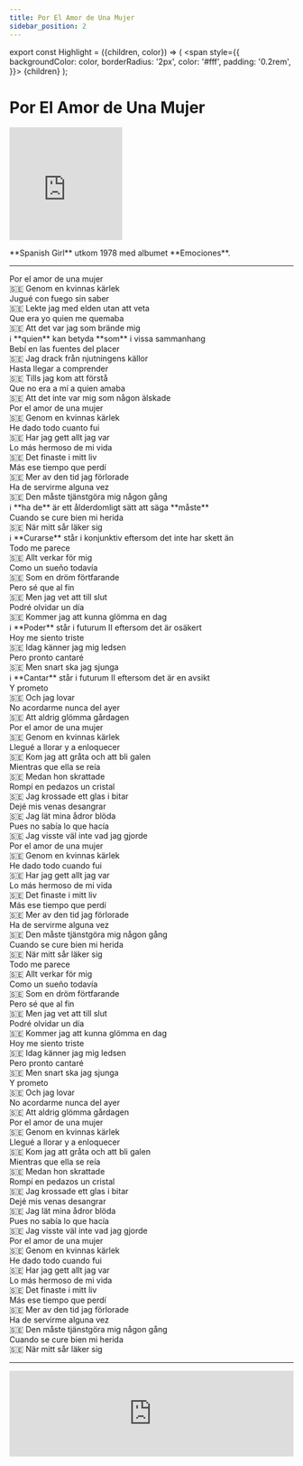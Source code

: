 ```yaml
---
title: Por El Amor de Una Mujer
sidebar_position: 2
---
```


export const Highlight = ({children, color}) => (
  <span
    style={{
      backgroundColor: color,
      borderRadius: '2px',
      color: '#fff',
      padding: '0.2rem',
    }}>
    {children}
  </span>
);

# <Highlight color="#0b00d1">Por El Amor de Una Mujer</Highlight>

<div class="text-and-image-container">
  <div class="iframe">
<iframe width="200" height="200" src="https://www.youtube.com/embed/yAnc_40ZuUc" title="Por El Amor De Una Mujer" frameborder="0" allow="accelerometer; autoplay; clipboard-write; encrypted-media; gyroscope; picture-in-picture; web-share" referrerpolicy="strict-origin-when-cross-origin" allowfullscreen></iframe>
  </div>
  <div class="text">
    <p>**Spanish Girl** utkom 1978 med albumet **Emociones**.</p>
  </div>
</div>

---

<div class="lyrics-container">
  <div class="lyrics-line">Por el amor de una mujer</div>
  <div class="translation-line">🇸🇪 Genom en kvinnas kärlek</div>
</div>
<div class="lyrics-container">
  <div class="lyrics-line">Jugué con fuego sin saber</div>
  <div class="translation-line">🇸🇪 Lekte jag med elden utan att veta</div>
</div>
<div class="lyrics-container">
  <div class="lyrics-line">Que era yo quien me quemaba</div>
  <div class="translation-line">🇸🇪 Att det var jag som brände mig</div>
  <div class="translation-line">ℹ️ **quien** kan betyda **som** i vissa sammanhang</div>
</div> 
<div class="lyrics-container">
  <div class="lyrics-line">Bebí en las fuentes del placer</div>
  <div class="translation-line">🇸🇪 Jag drack från njutningens källor</div>
</div>
<div class="lyrics-container">
  <div class="lyrics-line">Hasta llegar a comprender</div>
  <div class="translation-line">🇸🇪 Tills jag kom att förstå</div>
</div>
<div class="lyrics-container">
  <div class="lyrics-line">Que no era a mí a quien amaba</div>
  <div class="translation-line">🇸🇪 Att det inte var mig som någon älskade</div>
</div>
<div class="lyrics-container">
  <div class="lyrics-line">Por el amor de una mujer</div>
  <div class="translation-line">🇸🇪 Genom en kvinnas kärlek</div>
</div>
<div class="lyrics-container">
  <div class="lyrics-line">He dado todo cuanto fui</div>
  <div class="translation-line">🇸🇪 Har jag gett allt jag var</div>
</div>
<div class="lyrics-container">
  <div class="lyrics-line">Lo más hermoso de mi vida</div>
  <div class="translation-line">🇸🇪 Det finaste i mitt liv</div>
</div>
<div class="lyrics-container">
  <div class="lyrics-line">Más ese tiempo que perdí</div>
  <div class="translation-line">🇸🇪 Mer av den tid jag förlorade</div>
</div>
<div class="lyrics-container">
  <div class="lyrics-line">Ha de servirme alguna vez</div>
  <div class="translation-line">🇸🇪 Den måste tjänstgöra mig någon gång</div>
  <div class="translation-line">ℹ️ **ha de** är ett ålderdomligt sätt att säga **måste**</div>
</div>
<div class="lyrics-container">
  <div class="lyrics-line">Cuando se cure bien mi herida</div>
  <div class="translation-line">🇸🇪 När mitt sår läker sig</div>
  <div class="translation-line">ℹ️ **Curarse** står i konjunktiv eftersom det inte har skett än</div>
</div>
<div class="lyrics-container">
  <div class="lyrics-line">Todo me parece</div>
  <div class="translation-line">🇸🇪 Allt verkar för mig</div>
</div>
<div class="lyrics-container">
  <div class="lyrics-line">Como un sueño todavía</div>
  <div class="translation-line">🇸🇪 Som en dröm förtfarande</div>
</div>
<div class="lyrics-container">
  <div class="lyrics-line">Pero sé que al fin</div>
  <div class="translation-line">🇸🇪 Men jag vet att till slut</div>
</div>
<div class="lyrics-container">
  <div class="lyrics-line">Podré olvidar un día</div>
  <div class="translation-line">🇸🇪 Kommer jag att kunna glömma en dag</div>
  <div class="translation-line">ℹ️ **Poder** står i futurum II eftersom det är osäkert</div>
</div>
<div class="lyrics-container">
  <div class="lyrics-line">Hoy me siento triste</div>
  <div class="translation-line">🇸🇪 Idag känner jag mig ledsen</div>
</div>
<div class="lyrics-container">
  <div class="lyrics-line">Pero pronto cantaré</div>
  <div class="translation-line">🇸🇪 Men snart ska jag sjunga</div>
</div>
  <div class="translation-line">ℹ️ **Cantar** står i futurum II eftersom det är en avsikt</div>
<div class="lyrics-container">
  <div class="lyrics-line">Y prometo</div>
  <div class="translation-line">🇸🇪 Och jag lovar</div>
</div>
<div class="lyrics-container">
  <div class="lyrics-line">No acordarme nunca del ayer</div>
  <div class="translation-line">🇸🇪 Att aldrig glömma gårdagen</div>
</div>
<div class="lyrics-container">
  <div class="lyrics-line">Por el amor de una mujer</div>
  <div class="translation-line">🇸🇪 Genom en kvinnas kärlek</div>
</div>
<div class="lyrics-container">
  <div class="lyrics-line">Llegué a llorar y a enloquecer</div>
  <div class="translation-line">🇸🇪 Kom jag att gråta och att bli galen</div>
</div>
<div class="lyrics-container">
  <div class="lyrics-line">Mientras que ella se reía</div>
  <div class="translation-line">🇸🇪 Medan hon skrattade</div>
</div>
<div class="lyrics-container">
  <div class="lyrics-line">Rompí en pedazos un cristal</div>
  <div class="translation-line">🇸🇪 Jag krossade ett glas i bitar</div>
</div>
<div class="lyrics-container">
  <div class="lyrics-line">Dejé mis venas desangrar</div>
  <div class="translation-line">🇸🇪 Jag lät mina ådror blöda</div>
</div>
<div class="lyrics-container">
  <div class="lyrics-line">Pues no sabía lo que hacía</div>
  <div class="translation-line">🇸🇪 Jag visste väl inte vad jag gjorde</div>
</div>
<div class="lyrics-container">
  <div class="lyrics-line">Por el amor de una mujer</div>
  <div class="translation-line">🇸🇪 Genom en kvinnas kärlek</div>
</div>
<div class="lyrics-container">
  <div class="lyrics-line">He dado todo cuando fui</div>
  <div class="translation-line">🇸🇪 Har jag gett allt jag var</div>
</div>
<div class="lyrics-container">
  <div class="lyrics-line">Lo más hermoso de mi vida</div>
  <div class="translation-line">🇸🇪 Det finaste i mitt liv</div>
</div>
<div class="lyrics-container">
  <div class="lyrics-line">Más ese tiempo que perdí</div>
  <div class="translation-line">🇸🇪 Mer av den tid jag förlorade</div>
</div>
<div class="lyrics-container">
  <div class="lyrics-line">Ha de servirme alguna vez</div>
  <div class="translation-line">🇸🇪 Den måste tjänstgöra mig någon gång</div>
</div>
<div class="lyrics-container">
  <div class="lyrics-line">Cuando se cure bien mi herida</div>
  <div class="translation-line">🇸🇪 När mitt sår läker sig</div>
</div>
<div class="lyrics-container">
  <div class="lyrics-line">Todo me parece</div>
  <div class="translation-line">🇸🇪 Allt verkar för mig</div>
</div>
<div class="lyrics-container">
  <div class="lyrics-line">Como un sueño todavía</div>
  <div class="translation-line">🇸🇪 Som en dröm förtfarande</div>
</div>
<div class="lyrics-container">
  <div class="lyrics-line">Pero sé que al fin</div>
  <div class="translation-line">🇸🇪 Men jag vet att till slut</div>
</div>
<div class="lyrics-container">
  <div class="lyrics-line">Podré olvidar un día</div>
  <div class="translation-line">🇸🇪 Kommer jag att kunna glömma en dag</div>
</div>
<div class="lyrics-container">
  <div class="lyrics-line">Hoy me siento triste</div>
  <div class="translation-line">🇸🇪 Idag känner jag mig ledsen</div>
</div>
<div class="lyrics-container">
  <div class="lyrics-line">Pero pronto cantaré</div>
  <div class="translation-line">🇸🇪 Men snart ska jag sjunga</div>
</div>
<div class="lyrics-container">
  <div class="lyrics-line">Y prometo</div>
  <div class="translation-line">🇸🇪 Och jag lovar</div>
</div>
<div class="lyrics-container">
  <div class="lyrics-line">No acordarme nunca del ayer</div>
  <div class="translation-line">🇸🇪 Att aldrig glömma gårdagen</div>
</div>
<div class="lyrics-container">
  <div class="lyrics-line">Por el amor de una mujer</div>
  <div class="translation-line">🇸🇪 Genom en kvinnas kärlek</div>
</div>
<div class="lyrics-container">
  <div class="lyrics-line">Llegué a llorar y a enloquecer</div>
  <div class="translation-line">🇸🇪 Kom jag att gråta och att bli galen</div>
</div>
<div class="lyrics-container">
  <div class="lyrics-line">Mientras que ella se reía</div>
  <div class="translation-line">🇸🇪 Medan hon skrattade</div>
</div>
<div class="lyrics-container">
  <div class="lyrics-line">Rompí en pedazos un cristal</div>
  <div class="translation-line">🇸🇪 Jag krossade ett glas i bitar</div>
</div>
<div class="lyrics-container">
  <div class="lyrics-line">Dejé mis venas desangrar</div>
  <div class="translation-line">🇸🇪 Jag lät mina ådror blöda</div>
</div>
<div class="lyrics-container">
  <div class="lyrics-line">Pues no sabía lo que hacía</div>
  <div class="translation-line">🇸🇪 Jag visste väl inte vad jag gjorde</div>
</div>
<div class="lyrics-container">
  <div class="lyrics-line">Por el amor de una mujer</div>
  <div class="translation-line">🇸🇪 Genom en kvinnas kärlek</div>
</div>
<div class="lyrics-container">
  <div class="lyrics-line">He dado todo cuando fui</div>
  <div class="translation-line">🇸🇪 Har jag gett allt jag var</div>
</div>
<div class="lyrics-container">
  <div class="lyrics-line">Lo más hermoso de mi vida</div>
  <div class="translation-line">🇸🇪 Det finaste i mitt liv</div>
</div>
<div class="lyrics-container">
  <div class="lyrics-line">Más ese tiempo que perdí</div>
  <div class="translation-line">🇸🇪 Mer av den tid jag förlorade</div>
</div>
<div class="lyrics-container">
  <div class="lyrics-line">Ha de servirme alguna vez</div>
  <div class="translation-line">🇸🇪 Den måste tjänstgöra mig någon gång</div>
</div>
<div class="lyrics-container">
  <div class="lyrics-line">Cuando se cure bien mi herida</div>
  <div class="translation-line">🇸🇪 När mitt sår läker sig</div>
</div>

---

<iframe src="https://open.spotify.com/embed/track/7010oiDHpfwrZoYNxqgfoI?utm_source=generator" width="100%" height="152" frameBorder="0" allowfullscreen="" allow="autoplay; clipboard-write; encrypted-media; fullscreen; picture-in-picture" loading="lazy"></iframe>

